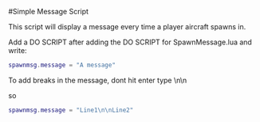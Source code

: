 #Simple Message Script

This script will display a message every time a player aircraft spawns in.

Add a DO SCRIPT after adding the DO SCRIPT for SpawnMessage.lua and write:

```lua
spawnmsg.message = "A message"
```

To add breaks in the message, dont hit enter type \n\n

so
```lua
spawnmsg.message = "Line1\n\nLine2"
```